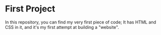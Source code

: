 # First Project
In this repository, you can find my very first piece of code;
It has HTML and CSS in it, and it's my first attempt at building a "website".

